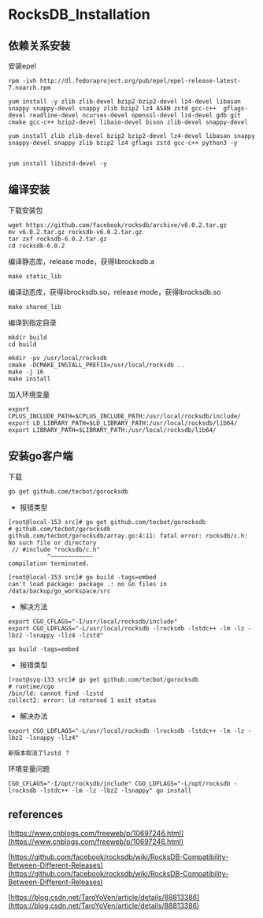 # RocksDB_Installation

## 依赖关系安装

安装epel

```
rpm -ivh http://dl.fedoraproject.org/pub/epel/epel-release-latest-7.noarch.rpm
```

```
yum install -y zlib zlib-devel bzip2 bzip2-devel lz4-devel libasan snappy snappy-devel snappy zlib bzip2 lz4 ASAN zstd gcc-c++  gflags-devel readline-devel ncurses-devel openssl-devel lz4-devel gdb git cmake gcc-c++ bzip2-devel libaio-devel bison zlib-devel snappy-devel

yum install zlib zlib-devel bzip2 bzip2-devel lz4-devel libasan snappy snappy-devel snappy zlib bzip2 lz4 gflags zstd gcc-c++ python3 -y 


yum install libzstd-devel -y

```
## 编译安装

下载安装包
```
wget https://github.com/facebook/rocksdb/archive/v6.0.2.tar.gz
mv v6.0.2.tar.gz rocksdb-v6.0.2.tar.gz
tar zxf rocksdb-6.0.2.tar.gz
cd rocksdb-6.0.2
```

编译静态库，release mode，获得librocksdb.a

```
make static_lib
```

编译动态库，获得librocksdb.so，release mode，获得lbrocksdb.so

```
make shared_lib
```

编译到指定目录

```
mkdir build
cd build

mkdir -pv /usr/local/rocksdb
cmake -DCMAKE_INSTALL_PREFIX=/usr/local/rocksdb ..
make -j 16
make install

```

加入环境变量

```
export CPLUS_INCLUDE_PATH=$CPLUS_INCLUDE_PATH:/usr/local/rocksdb/include/
export LD_LIBRARY_PATH=$LD_LIBRARY_PATH:/usr/local/rocksdb/lib64/
export LIBRARY_PATH=$LIBRARY_PATH:/usr/local/rocksdb/lib64/
```

## 安装go客户端

下载

```
go get github.com/tecbot/gorocksdb
```

* 报错类型

```shell
[root@local-153 src]# go get github.com/tecbot/gorocksdb
# github.com/tecbot/gorocksdb
github.com/tecbot/gorocksdb/array.go:4:11: fatal error: rocksdb/c.h: No such file or directory
 // #include "rocksdb/c.h"
           ^~~~~~~~~~~~~
compilation terminated.

[root@local-153 src]# go build -tags=embed
can't load package: package .: no Go files in /data/backup/go_workspace/src
```


* 解决方法

```
export CGO_CFLAGS="-I/usr/local/rocksdb/include"
export CGO_LDFLAGS="-L/usr/local/rocksdb -lrocksdb -lstdc++ -lm -lz -lbz2 -lsnappy -llz4 -lzstd"

go build -tags=embed 
```


* 报错类型


```
[root@syq-133 src]# go get github.com/tecbot/gorocksdb                                                              
# runtime/cgo
/bin/ld: cannot find -lzstd
collect2: error: ld returned 1 exit status
```

* 解决办法

```
export CGO_LDFLAGS="-L/usr/local/rocksdb -lrocksdb -lstdc++ -lm -lz -lbz2 -lsnappy -llz4"

新版本取消了lzstd ？
```

环境变量问题
```
CGO_CFLAGS="-I/opt/rocksdb/include" CGO_LDFLAGS="-L/opt/rocksdb -lrocksdb -lstdc++ -lm -lz -lbz2 -lsnappy" go install
```



## references

[https://www.cnblogs.com/freeweb/p/10697246.html](https://www.cnblogs.com/freeweb/p/10697246.html)

[https://github.com/facebook/rocksdb/wiki/RocksDB-Compatibility-Between-Different-Releases](https://github.com/facebook/rocksdb/wiki/RocksDB-Compatibility-Between-Different-Releases)


[https://blog.csdn.net/TaroYoVen/article/details/88813386](https://blog.csdn.net/TaroYoVen/article/details/88813386)
